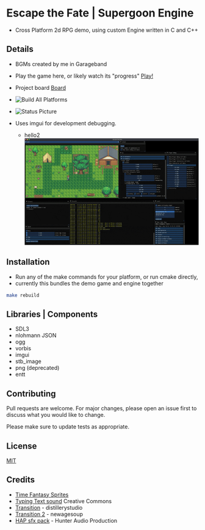 # Escape the Fate | Supergoon Engine

- Cross Platform 2d RPG demo, using custom Engine written in C and C++

## Details

- BGMs created by me in Garageband
- Play the game here, or likely watch its "progress" [Play!](https://escapethefate.supergoon.com)
- Project board [Board](https://github.com/users/kjblanchard/projects/11)
- ![Build All Platforms]( https://github.com/kjblanchard/etf/actions/workflows/build.yml/badge.svg)

- ![Status Picture](https://github.com/kjblanchard/etf/blob/master/img/state.gif?raw=true)
- Uses imgui for development debugging.
  - hello2 ![Status Picture](https://github.com/kjblanchard/etf/blob/master/img/debug.gif?raw=true)

## Installation

- Run any of the make commands for your platform, or run cmake directly,
- currently this bundles the demo game and engine together

```bash
make rebuild
```

## Libraries | Components

- SDL3
- nlohmann JSON
- ogg
- vorbis
- imgui
- stb_image
- png (deprecated)
- entt

## Contributing

Pull requests are welcome. For major changes, please open an issue first
to discuss what you would like to change.

Please make sure to update tests as appropriate.

## License

[MIT](https://choosealicense.com/licenses/mit/)

## Credits

- [Time Fantasy Sprites](https://finalbossblues.com/timefantasy/)
- [Typing Text sound](https://freesound.org/people/Sky_Motion/sounds/416777/)
Creative Commons
- [Transition](https://freesound.org/people/distillerystudio/sounds/327754/) -
distillerystudio
- [Transition 2](https://freesound.org/people/newagesoup/sounds/462089/) - newagesoup
- [HAP sfx pack](https://hunteraudio.itch.io/8bit-sfx-and-music-pack) -
 Hunter Audio Production

